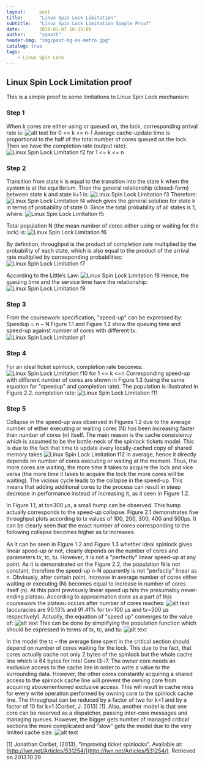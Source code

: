 ```yaml
---
layout:     post
title:      "Linux Spin Lock Limitation"
subtitle:   "Linux Spin Lock Limitation Simple Proof"
date:       2018-01-07 16:15:00
author:     "yymath"
header-img: "img/post-bg-os-metro.jpg"
catalog: true
tags:
    - Linux Spin Lock
---
```


## Linux Spin Lock Limitation proof
This is a simple proof to some limitations to Linux Spin Lock mechanism:
### Step 1
When k cores are either using or queued on, the lock, corresponding arrival rate is: ![alt text](https://yymath.github.io/img/spinlock_f1.PNG) for 0 <= k <= n-1
Average cache-update time is proportional to the half of the total number of cores queued on the lock. Then we have the completion rate (output rate): <img src="https://yymath.github.io/img/spinlock_f2.PNG" alt="Linux Spin Lock Limitation f2"> for 1 <= k <= n

### Step 2
Transition from state k is equal to the transition into the state k when the system is at the equilibrium. Then the general relationship (closed-form) between state k and state k+1 is: <img src="https://yymath.github.io/img/spinlock_f3.PNG" alt="Linux Spin Lock Limitation f3"> Therefore: <img src="https://yymath.github.io/img/spinlock_f4.PNG" alt="Linux Spin Lock Limitation f4">
which gives the general solution for state k in terms of probability of state 0. Since the total probability of all states is 1, where: <img src="https://yymath.github.io/img/spinlock_f5.PNG" alt="Linux Spin Lock Limitation f5">

Total population N (the mean number of cores either using or waiting for the lock) is: <img src="https://yymath.github.io/img/spinlock_f6.PNG" alt="Linux Spin Lock Limitation f6">

By definition, throughput is the product of completion rate multiplied by the probability of each state, which is also equal to the product of the arrival rate multiplied by corresponding probabilities: <img src="https://yymath.github.io/img/spinlock_f7.PNG" alt="Linux Spin Lock Limitation f7">

According to the Little’s Law: <img src="https://yymath.github.io/img/spinlock_f8.PNG" alt="Linux Spin Lock Limitation f8"> Hence, the queuing time and the service time have the relationship: <img src="https://yymath.github.io/img/spinlock_f9.PNG" alt="Linux Spin Lock Limitation f9">

### Step 3
From the coursework specification, "speed-up" can be expressed by: Speedup = n − N
Figure 1.1 and Figure 1.2 show the queuing time and speed-up against number of cores with different t𝑥.
<img src="https://yymath.github.io/img/spinlock_p1.PNG" alt="Linux Spin Lock Limitation p1">

### Step 4
For an ideal ticket spinlock, completion rate becomes: <img src="https://yymath.github.io/img/spinlock_f10.PNG" alt="Linux Spin Lock Limitation f10"> for 1 <= k <=n
Corresponding speed-up with different number of cores are shown in Figure 1.3 (using the same equation for "speedup" and completion rate). The population is illustrated in Figure 2.2.
completion rate: <img src="https://yymath.github.io/img/spinlock_f11.PNG" alt="Linux Spin Lock Limitation f11">

### Step 5
Collapse in the speed-up was observed in Figures 1.2 due to the average number of either executing or waiting cores (N) has been increasing faster than number of cores (n) itself. The main reason is the cache consistency which is assumed to be the bottle-neck of the spinlock tickets model. This is due to the fact that time to update every locally-cached copy of shared memory takes <img src="https://yymath.github.io/img/spinlock_f12.PNG" alt="Linux Spin Lock Limitation f12"> in average, hence it directly depends on number of cores executing or waiting at the moment. Thus, the more cores are waiting, the more time it takes to acquire the lock and vice versa (the more time it takes to acquire the lock the more cores will be waiting). The vicious cycle leads to the collapse in the speed-up. This means that adding additional cores to the process can result in steep decrease in performance instead of increasing it, as it seen in Figure 1.2.

In Figure 1.1, at t𝑥=300 μs, a small hump can be observed. This hump actually corresponds to the speed-up collapse.
Figure 2.1 demonstrates five throughput plots according to t𝑥 values of 100, 200, 300, 400 and 500μs. It can be clearly seen that the exact number of cores corresponding to the following collapse becomes higher as t𝑥 increases.

As it can be seen in Figure 1.2 and Figure 1.3 whether ideal spinlock gives linear speed-up or not, clearly depends on the number of cores and parameters t𝑥, tc, tu. However, it is not a "perfectly" linear speed-up at any point. As it is demonstrated on the Figure 2.2, the population N is not constant, therefore the speed-up n-N apparently is not "perfectly" linear as n. Obviously, after certain point, increase in average number of cores either waiting or executing (N) becomes equal to increase in number of cores itself (n). At this point previously linear speed up hits the presumably never-ending plateau. According to approximation done as a part of this coursework the plateau occurs after number of cores reaches: ![alt text](https://yymath.github.io/img/spinlock_f13.PNG) (accuracies are 90.13% and 91.41% for t𝑥=100 μs and t𝑥=300 μs respectively). Actually, the equation of "speed up" converges to the value of: ![alt text](https://yymath.github.io/img/spinlock_f14.PNG) This can be done by simplifying the population function which should be expressed in terms of tx, tc, and tu: ![alt text](https://yymath.github.io/img/spinlock_f15.PNG)

In the model the tc – the average time spent in the critical section should depend on number of cores waiting for the lock. This due to the fact, that cores actually cache not only 2 bytes of the spinlock but the whole cache line which is 64 bytes for Intel Core i3-i7. The owner core needs an exclusive access to the cache line in order to write a value to the surrounding data. However, the other cores constantly acquiring a shared access to the spinlock cache line will prevent the owning core from acquiring abovementioned exclusive access. This will result in cache miss for every write operation performed by owning core to the spinlock cache line. The throughput can be reduced by a factor of two for k=1 and by a factor of 10 for k>1 (Corbet, J. 2013) [1].
Also, another model is that one core can be reserved as a dispatcher, passing inter-core messages and managing queues. However, the bigger gets number of managed critical sections the more complicated and “slow” gets the model due to the very limited cache size.
![alt text](https://yymath.github.io/img/spinlock_p2.PNG)

[1] Jonathan Corbet, (2013), "Improving ticket spinlocks". Available at: [http://lwn.net/Articles/531254/](http://lwn.net/Articles/531254/). Retrieved on 2013.10.29
<p id="end"></p>